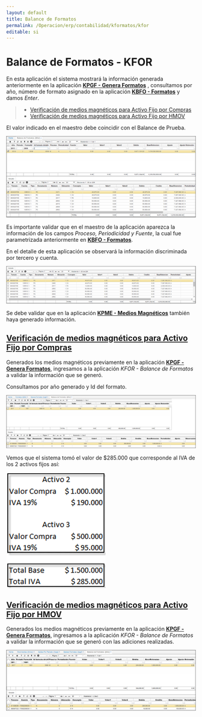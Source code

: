 ```yaml
---
layout: default
title: Balance de Formatos
permalink: /Operacion/erp/contabilidad/kformatos/kfor
editable: si
---
```

# Balance de Formatos - KFOR

En esta aplicación el sistema mostrará la información generada anteriormente en la aplicación [**KPGF - Genera Formatos**](http://docs.oasiscom.com/Operacion/erp/contabilidad/kproceso/kpgf) , consultamos por año, número de formato asignado en la aplicación [**KBFO - Formatos**](http://docs.oasiscom.com/Operacion/erp/contabilidad/kbasica/kbfo) y damos _Enter_.  


>+ [Verificación de medios magnéticos para Activo Fijo por Compras](http://docs.oasiscom.com/Operacion/erp/contabilidad/kformatos/kfor#verificación-de-medios-magnéticos-para-activo-fijo-por-compras)
>+ [Verificación de medios magnéticos para Activo Fijo por HMOV](http://docs.oasiscom.com/Operacion/erp/contabilidad/kformatos/kfor#verificación-de-medios-magnéticos-para-activo-fijo-por-hmov)

El valor indicado en el maestro debe coincidir con el Balance de Prueba.  

![](KFOR1.png)

Es importante validar que en el maestro de la aplicación aparezca la información de los campos _Proceso, Periodicidad y Fuente_, la cual fue parametrizada anteriormente en  [**KBFO - Formatos**](http://docs.oasiscom.com/Operacion/erp/contabilidad/kbasica/kbfo).

En el detalle de esta aplicación se observará la información discriminada por tercero y cuenta.  

![](KFOR2.png)

Se debe validar que en la aplicación [**KPME - Medios Magnéticos**](http://docs.oasiscom.com/Operacion/erp/contabilidad/kmedios/kpme) también haya generado información.


## [Verificación de medios magnéticos para Activo Fijo por Compras](http://docs.oasiscom.com/Operacion/erp/contabilidad/kformatos/kfor#verificación-de-medios-magnéticos-para-activo-fijo-por-compras)


Generados los medios magnéticos previamente en la aplicación [**KPGF - Genera Formatos**](http://docs.oasiscom.com/Operacion/erp/contabilidad/kproceso/kpgf#medios-magnéticos-para-el-ingreso-de-activo-fijo-por-compras), ingresamos a la aplicación _KFOR - Balance de Formatos_ a validar la información que se generó.  

Consultamos por año generado y Id del formato.  

![](kfor3.png)

Vemos que el sistema tomó el valor de $285.000 que corresponde al IVA de los 2 activos fijos así:  

![](kfor4.png)

## [Verificación de medios magnéticos para Activo Fijo por HMOV](http://docs.oasiscom.com/Operacion/erp/contabilidad/kformatos/kfor#verificación-de-medios-magnéticos-para-activo-fijo-por-hmov)

Generados los medios magnéticos previamente en la aplicación [**KPGF - Genera Formatos**](http://docs.oasiscom.com/Operacion/erp/contabilidad/kproceso/kpgf#medios-magnéticos-para-el-ingreso-de-activo-fijo-por-compras), ingresamos a la aplicación _KFOR - Balance de Formatos_ a validar la información que se generó con las adiciones realizadas.  

![](kfor5.png)












